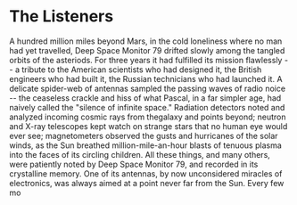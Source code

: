 # The Listeners

A hundred million miles beyond Mars, in the cold loneliness where no man had yet travelled, Deep Space Monitor 79 drifted slowly among the tangled orbits of the asteriods. For three years it had fulfilled its mission flawlessly -- a tribute to the American scientists who had designed it, the British engineers who had built it, the Russian technicians who had launched it. A delicate spider-web of antennas sampled the passing waves of radio noice -- the ceaseless crackle and hiss of what Pascal, in a far simpler age, had naively called the "silence of infinite space." Radiation detectors noted and analyzed incoming cosmic rays from thegalaxy and points beyond; neutron and X-ray telescopes kept watch on strange stars that no human eye would ever see; magnetometers observed the gusts and hurricanes of the solar winds, as the Sun breathed million-mile-an-hour blasts of tenuous plasma into the faces of its circling children. All these things, and many others, were patiently noted by Deep Space Monitor 79, and recorded in its crystalline memory. One of its antennas, by now unconsidered miracles of electronics, was always aimed at a point never far from the Sun. Every few mo

